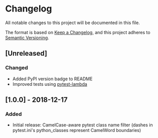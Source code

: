 # Changelog
All notable changes to this project will be documented in this file.

The format is based on [Keep a Changelog](https://keepachangelog.com/en/1.0.0/),
and this project adheres to [Semantic Versioning](https://semver.org/spec/v2.0.0.html).


## [Unreleased]
### Changed
 - Added PyPI version badge to README
 - Improved tests using [pytest-lambda](https://github.com/theY4Kman/pytest-lambda)


## [1.0.0] - 2018-12-17
### Added
 - Initial release: CamelCase-aware pytest class name filter (dashes in pytest.ini's python_classes represent CamelWord boundaries)
